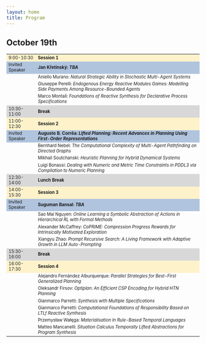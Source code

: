 ```yaml
---
layout: home
title: Program
---
```

<h2>October 19th</h2>

<table style="font-size:80%">
  <tbody>
    <tr style="background-color:#FEF2CB">
      <td>9:00-10:30</td>
      <td><b>Session 1</b> </td>
    </tr>
    <tr style="background-color:#B0C4DE">
      <td>Invited Speaker</td>
      <td><b>Jan Křetínský: <em>TBA</em></b> </td>
    </tr>
    <tr>
      <td></td>
      <td>Aniello Murano: <em>Natural Strategic Ability in Stochastic Multi-Agent Systems</em></td>
    </tr>
    <tr>
      <td></td>
      <td>Giuseppe Perelli: <em>Endogenous Energy Reactive Modules Games: Modelling Side Payments Among Resource-Bounded Agents</em></td>
    </tr>
    <tr>
      <td></td>
      <td>Marco Montali: <em>Foundations of Reactive Synthesis for Declarative Process Specifications </em></td>
    </tr>
    <tr style="background-color:#D8D8D8">
      <td>10:30-11:00</td>
      <td><b>Break</b></td>
    </tr>
    <tr style="background-color:#FEF2CB">
      <td>11:00-12:30</td>
      <td><b>Session 2</b> </td>
    </tr>
    <tr style="background-color:#B0C4DE">
      <td>Invited Speaker</td>
      <td><b>Augusto B. Corrêa: <em>Lifted Planning: Recent Advances in Planning Using First-Order Representations</em></b> </td>
    </tr>
    <tr>
      <td></td>
      <td>Bernhard Nebel: <em>The Computational Complexity of Multi-Agent Pathfinding on Directed Graphs</em> </td>
    </tr>
    <tr>
      <td></td>
      <td>Mikhail Soutchanski: <em>Heuristic Planning for Hybrid Dynamical Systems</em> </td>
    </tr>
    <tr>
      <td></td>
      <td>Luigi Bonassi: <em>Dealing with Numeric and Metric Time Constraints in PDDL3 via Compilation to Numeric Planning</em> </td>
    </tr>
    <tr style="background-color:#D8D8D8">
      <td>12:30-14:00</td>
      <td><b>Lunch Break</b></td>
    </tr>
    <tr style="background-color:#FEF2CB">
      <td>14:00-15:30</td>
      <td><b>Session 3</b> </td>
    </tr>
    <tr style="background-color:#B0C4DE">
      <td>Invited Speaker</td>
      <td><b>Suguman Bansal: <em>TBA</em></b></td>
    </tr>
    <tr>
      <td></td>
      <td>Sao Mai Nguyen: <em>Online Learning a Symbolic Abstraction of Actions in Hierarchical RL with Formal Methods</em> </td>
    </tr>
    <tr>
      <td></td>
      <td>Alexander McCaffrey: <em>CoPRIME: Compression Progress Rewards for Intrinsically Motivated Exploration</em> </td>
    </tr>
    <tr>
      <td></td>
      <td>Xiangyu Zhao: <em>Prompt Recursive Search: A Living Framework with Adaptive Growth in LLM Auto-Prompting</em> </td>
    </tr>
    <tr style="background-color:#D8D8D8">
      <td>15:30-16:00</td>
      <td><b>Break</b></td>
    </tr>
    <tr style="background-color:#FEF2CB">
      <td>16:00-17:30</td>
      <td><b>Session 4</b></td>
    </tr>
    <tr>
      <td></td>
      <td>Alejandro Fernández Alburquerque: <em>Parallel Strategies for Best-First Generalized Planning</em></td>
    </tr>
    <tr>
      <td></td>
      <td>Oleksandr Firsov: <em>Optiplan: An Efficient CSP Encoding for Hybrid HTN Planning</em></td>
    </tr>
    <tr>
      <td></td>
      <td>Gianmarco Parretti: <em>Synthesis with Multiple Specifications</em></td>
    </tr>
    <tr>
      <td></td>
      <td>Gianmarco Parretti: <em>Computational Foundations of Responsibility Based on LTLf Reactive Synthesis</em></td>
    </tr>
    <tr>
      <td></td>
      <td>Przemysław Wałęga: <em>Materialisation In Rule-Based Temporal Languages</em></td>
    </tr>
    <tr>
      <td></td>
      <td>Matteo Mancanelli: <em>Situation Calculus Temporally Lifted Abstractions for Program Synthesis</em></td>
    </tr>
  </tbody>
</table>
